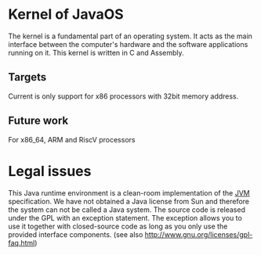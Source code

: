 # Kernel of JavaOS
The kernel is a fundamental part of an operating system. It acts as the main interface between the computer's hardware and the software applications running on it.
This kernel is written in C and Assembly.

## Targets
Current is only support for x86 processors with 32bit memory address.

## Future work
For x86_64, ARM and RiscV processors

# Legal issues
This Java runtime environment is a clean-room implementation of the [JVM](https://en.wikipedia.org/wiki/Java_virtual_machine) specification. We have not obtained a Java license from Sun and therefore the system can not be called a Java system.
The source code is released under the GPL with an exception statement. The exception allows you to use it together with closed-source code as long as you only use the provided interface components. (see also http://www.gnu.org/licenses/gpl-faq.html)
